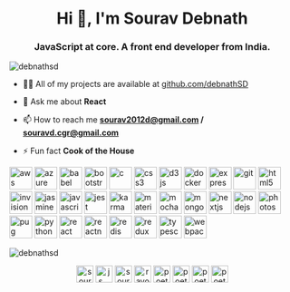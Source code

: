 <h1 align="center">Hi 👋, I'm Sourav Debnath</h1>
<h3 align="center">JavaScript at core. A front end developer from India.</h3>

<p align="left"> <img src="https://komarev.com/ghpvc/?username=debnathsd" alt="debnathsd" /> </p>

- 👨‍💻 All of my projects are available at [github.com/debnathSD](github.com/debnathSD)

- 💬 Ask me about **React**

- 📫 How to reach me **sourav2012d@gmail.com / souravd.cgr@gmail.com**

- ⚡ Fun fact **Cook of the House**

<p align="left"><img src="https://devicons.github.io/devicon/devicon.git/icons/amazonwebservices/amazonwebservices-original-wordmark.svg" alt="aws" width="40" height="40"/> <img src="https://www.vectorlogo.zone/logos/microsoft_azure/microsoft_azure-icon.svg" alt="azure" width="40" height="40"/> <img src="https://www.vectorlogo.zone/logos/babeljs/babeljs-icon.svg" alt="babel" width="40" height="40"/> <img src="https://devicons.github.io/devicon/devicon.git/icons/bootstrap/bootstrap-plain.svg" alt="bootstrap" width="40" height="40"/> <img src="https://devicons.github.io/devicon/devicon.git/icons/c/c-original.svg" alt="c" width="40" height="40"/> <img src="https://devicons.github.io/devicon/devicon.git/icons/css3/css3-original-wordmark.svg" alt="css3" width="40" height="40"/> <img src="https://devicons.github.io/devicon/devicon.git/icons/d3js/d3js-original.svg" alt="d3js" width="40" height="40"/> <img src="https://devicons.github.io/devicon/devicon.git/icons/docker/docker-original-wordmark.svg" alt="docker" width="40" height="40"/> <img src="https://devicons.github.io/devicon/devicon.git/icons/express/express-original-wordmark.svg" alt="express" width="40" height="40"/> <img src="https://www.vectorlogo.zone/logos/git-scm/git-scm-icon.svg" alt="git" width="40" height="40"/> <img src="https://devicons.github.io/devicon/devicon.git/icons/html5/html5-original-wordmark.svg" alt="html5" width="40" height="40"/> <img src="https://www.vectorlogo.zone/logos/invisionapp/invisionapp-icon.svg" alt="invision" width="40" height="40"/> <img src="https://i.ibb.co/55txF2S/karma.png" alt="jasmine" width="40" height="40"/> <img src="https://devicons.github.io/devicon/devicon.git/icons/javascript/javascript-original.svg" alt="javascript" width="40" height="40"/> <img src="https://i.ibb.co/Yj6p14L/jest.png" alt="jest" width="40" height="40"/> <img src="https://i.ibb.co/dbgh2DH/jasmine.png" alt="karma" width="40" height="40"/> <img src="https://raw.githubusercontent.com/prplx/svg-logos/5585531d45d294869c4eaab4d7cf2e9c167710a9/svg/materialize.svg" alt="materialize" width="40" height="40"/> <img src="https://i.ibb.co/0MCw42Q/mocha.png" alt="mocha" width="40" height="40"/> <img src="https://devicons.github.io/devicon/devicon.git/icons/mongodb/mongodb-original-wordmark.svg" alt="mongodb" width="40" height="40"/> <img src="https://cdn.worldvectorlogo.com/logos/nextjs-3.svg" alt="nextjs" width="40" height="40"/> <img src="https://devicons.github.io/devicon/devicon.git/icons/nodejs/nodejs-original-wordmark.svg" alt="nodejs" width="40" height="40"/> <img src="https://devicons.github.io/devicon/devicon.git/icons/photoshop/photoshop-plain.svg" alt="photoshop" width="40" height="40"/> <img src="https://cdn.worldvectorlogo.com/logos/pug.svg" alt="pug" width="40" height="40"/> <img src="https://devicons.github.io/devicon/devicon.git/icons/python/python-original.svg" alt="python" width="40" height="40"/> <img src="https://devicons.github.io/devicon/devicon.git/icons/react/react-original-wordmark.svg" alt="react" width="40" height="40"/> <img src="https://reactnative.dev/img/header_logo.svg" alt="reactnative" width="40" height="40"/> <img src="https://devicons.github.io/devicon/devicon.git/icons/redis/redis-original-wordmark.svg" alt="redis" width="40" height="40"/> <img src="https://devicons.github.io/devicon/devicon.git/icons/redux/redux-original.svg" alt="redux" width="40" height="40"/> <img src="https://devicons.github.io/devicon/devicon.git/icons/typescript/typescript-original.svg" alt="typescript" width="40" height="40"/> <img src="https://devicons.github.io/devicon/devicon.git/icons/webpack/webpack-original.svg" alt="webpack" width="40" height="40"/></p>

<p><img align="center" src="https://github-readme-stats.vercel.app/api/top-langs/?username=debnathsd&layout=compact&hide=html" alt="debnathsd" /></p>

<p align="center">
<a href="https://linkedin.com/in/sourav debnath" target="blank"><img align="center" src="https://cdn.jsdelivr.net/npm/simple-icons@3.0.1/icons/linkedin.svg" alt="sourav debnath" height="30" width="30" /></a>
<a href="https://stackoverflow.com/users/js___" target="blank"><img align="center" src="https://cdn.jsdelivr.net/npm/simple-icons@3.0.1/icons/stackoverflow.svg" alt="js___" height="30" width="30" /></a>
<a href="https://fb.com/sourav debnath" target="blank"><img align="center" src="https://cdn.jsdelivr.net/npm/simple-icons@3.0.1/icons/facebook.svg" alt="sourav debnath" height="30" width="30" /></a>
<a href="https://instagram.com/ravo_lution" target="blank"><img align="center" src="https://cdn.jsdelivr.net/npm/simple-icons@3.0.1/icons/instagram.svg" alt="ravo_lution" height="30" width="30" /></a>
<a href="https://www.codechef.com/poet__" target="blank"><img align="center" src="https://cdn.jsdelivr.net/npm/simple-icons@3.1.0/icons/codechef.svg" alt="poet__" height="30" width="30" /></a>
<a href="https://www.hackerrank.com/poet__" target="blank"><img align="center" src="https://cdn.jsdelivr.net/npm/simple-icons@3.0.1/icons/hackerrank.svg" alt="poet__" height="30" width="30" /></a>
<a href="https://www.leetcode.com/poet__" target="blank"><img align="center" src="https://cdn.jsdelivr.net/npm/simple-icons@3.0.1/icons/leetcode.svg" alt="poet__" height="30" width="30" /></a>
<a href="https://www.geeksforgeeks.com/poet__" target="blank"><img align="center" src="https://cdn.jsdelivr.net/npm/simple-icons@3.0.1/icons/geeksforgeeks.svg" alt="poet__" height="30" width="30" /></a>
</p>
